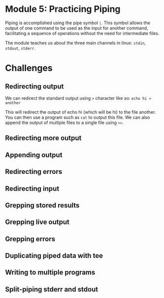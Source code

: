 # Module 5: Practicing Piping
Piping is accomplished using the pipe symbol `|`. This symbol allows the output of one command to be used as the input for another command, facilitating a sequence of operations without the need for intermediate files.

The module teaches us about the three main channels in linux: `stdin`, `stdout`, `stderr`.
# Challenges
## Redirecting output
We can redirect the standard output using `>` character like so: `echo hi > another`

This will redirect the output of echo hi (which will be hi) to the file another. You can then use a program
such as `cat` to output this file. We can also append the output of multiple files to a single file using `>>`.
## Redirecting more output
## Appending output
## Redirecting errors
## Redirecting input
## Grepping stored results
## Grepping live output
## Grepping errors
## Duplicating piped data with tee
## Writing to multiple programs
## Split-piping stderr and stdout
